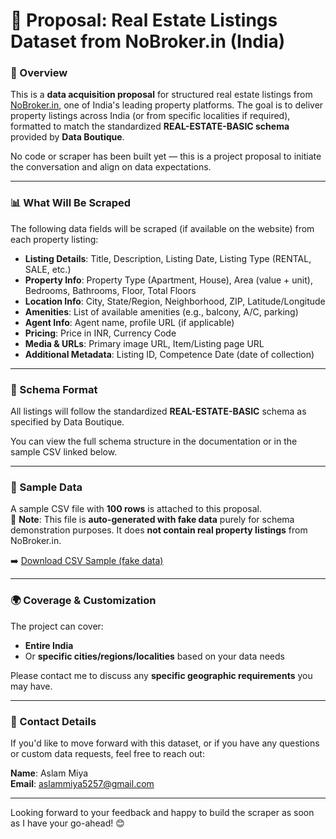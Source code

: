 # 🏡 Proposal: Real Estate Listings Dataset from NoBroker.in (India)

### 📌 Overview
This is a **data acquisition proposal** for structured real estate listings from [NoBroker.in](https://www.nobroker.in), one of India's leading property platforms. The goal is to deliver property listings across India (or from specific localities if required), formatted to match the standardized **REAL-ESTATE-BASIC schema** provided by **Data Boutique**.

No code or scraper has been built yet — this is a project proposal to initiate the conversation and align on data expectations.

---

### 📊 What Will Be Scraped

The following data fields will be scraped (if available on the website) from each property listing:

- **Listing Details**: Title, Description, Listing Date, Listing Type (RENTAL, SALE, etc.)
- **Property Info**: Property Type (Apartment, House), Area (value + unit), Bedrooms, Bathrooms, Floor, Total Floors
- **Location Info**: City, State/Region, Neighborhood, ZIP, Latitude/Longitude
- **Amenities**: List of available amenities (e.g., balcony, A/C, parking)
- **Agent Info**: Agent name, profile URL (if applicable)
- **Pricing**: Price in INR, Currency Code
- **Media & URLs**: Primary image URL, Item/Listing page URL
- **Additional Metadata**: Listing ID, Competence Date (date of collection)

---

### 🧱 Schema Format

All listings will follow the standardized **REAL-ESTATE-BASIC** schema as specified by Data Boutique.

You can view the full schema structure in the documentation or in the sample CSV linked below.

---

### 🧪 Sample Data

A sample CSV file with **100 rows** is attached to this proposal.  
📎 **Note**: This file is **auto-generated with fake data** purely for schema demonstration purposes. It does **not contain real property listings** from NoBroker.in.

➡️ [Download CSV Sample (fake data)](sandbox:/mnt/data/real_estate_sample_100.csv)

---

### 🌍 Coverage & Customization

The project can cover:
- **Entire India**
- Or **specific cities/regions/localities** based on your data needs

Please contact me to discuss any **specific geographic requirements** you may have.

---

### 📩 Contact Details

If you'd like to move forward with this dataset, or if you have any questions or custom data requests, feel free to reach out:

**Name**: Aslam Miya  
**Email**: aslammiya5257@gmail.com  

---

Looking forward to your feedback and happy to build the scraper as soon as I have your go-ahead! 😊
